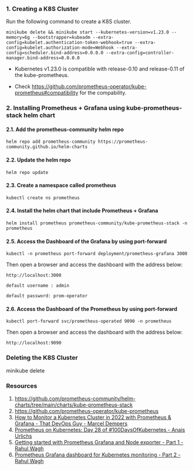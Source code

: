 ### 1. Creating a K8S Cluster

Run the following command to create a K8S cluster.

```minikube delete && minikube start --kubernetes-version=v1.23.0 --memory=6g --bootstrapper=kubeadm --extra-config=kubelet.authentication-token-webhook=true --extra-config=kubelet.authorization-mode=Webhook --extra-config=scheduler.bind-address=0.0.0.0 --extra-config=controller-manager.bind-address=0.0.0.0```

* Kubernetes v1.23.0 is compatible with release-0.10 and release-0.11 of the kube-prometheus.

* Check https://github.com/prometheus-operator/kube-prometheus#compatibility for the compability.

### 2. Installing Prometheus + Grafana using kube-prometheus-stack helm chart


#### 2.1. Add the prometheus-community helm repo
```helm repo add prometheus-community https://prometheus-community.github.io/helm-charts```
#### 2.2. Update the helm repo 
```helm repo update```
#### 2.3. Create a namespace called prometheus  
```kubectl create ns prometheus```
#### 2.4. Install the helm chart that include Prometheus + Grafana  
```helm install prometheus prometheus-community/kube-prometheus-stack -n prometheus```
#### 2.5. Access the Dashboard of the Grafana by using port-forward
```kubectl -n prometheus port-forward deployment/prometheus-grafana 3000```

Then open a browser and access the dashboard with the address below:

```http://localhost:3000```

```default username : admin```

```default password: prom-operator```

#### 2.6.  Access the Dashboard of the Prometheus by using port-forward

```kubectl port-forward svc/prometheus-operated 9090 -n prometheus```

Then open a browser and access the dashboard with the address below:

```http://localhost:9090```

### Deleting the K8S Cluster
minikube delete


### Resources
1. https://github.com/prometheus-community/helm-charts/tree/main/charts/kube-prometheus-stack
2. https://github.com/prometheus-operator/kube-prometheus
3. [How to Monitor a Kubernetes Cluster in 2022 with Prometheus & Grafana - That DevOps Guy - Marcel Dempers](https://www.youtube.com/watch?v=YDtuwlNTzRc)
4. [Prometheus on Kubernetes: Day 28 of #100DaysOfKubernetes - Anais Urlichs](https://www.youtube.com/watch?v=n4eF8EcgpZQ) 
5. [Getting started with Prometheus Grafana and Node exporter - Part 1 - Rahul Wagh](https://www.youtube.com/watch?v=peH95b16hNI&list=PL7iMyoQPMtAPbN3A7Prac8vfikIPa02wd&index=1)
6. [ Prometheus Grafana dashboard for Kubernetes monitoring - Part 2 - Rahul Wagh](https://www.youtube.com/watch?v=3Xs49Urq16M&list=PL7iMyoQPMtAPbN3A7Prac8vfikIPa02wd&index=3) 


